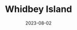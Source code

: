 ---
title: "Whidbey Island"
cc-type: island
county: Island County
date: 2023-08-02
hashtag: whidbey-island
state: Washington
tags:
  - island
  - Island County
---